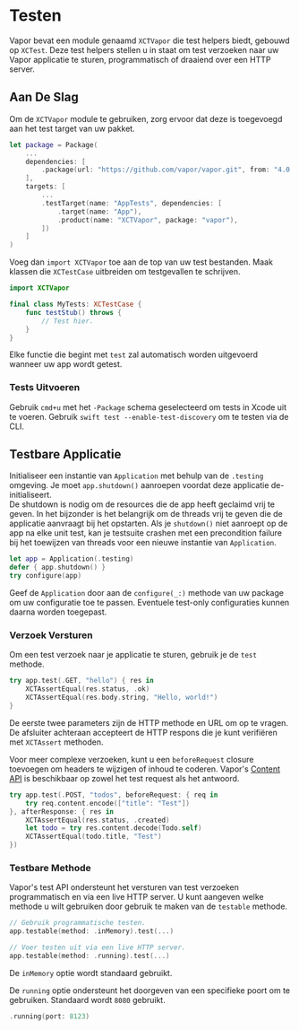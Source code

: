 # Testen

Vapor bevat een module genaamd `XCTVapor` die test helpers biedt, gebouwd op `XCTest`. Deze test helpers stellen u in staat om test verzoeken naar uw Vapor applicatie te sturen, programmatisch of draaiend over een HTTP server.

## Aan De Slag

Om de `XCTVapor` module te gebruiken, zorg ervoor dat deze is toegevoegd aan het test target van uw pakket.

```swift
let package = Package(
    ...
    dependencies: [
        .package(url: "https://github.com/vapor/vapor.git", from: "4.0.0")
    ],
    targets: [
        ...
        .testTarget(name: "AppTests", dependencies: [
            .target(name: "App"),
            .product(name: "XCTVapor", package: "vapor"),
        ])
    ]
)
```

Voeg dan `import XCTVapor` toe aan de top van uw test bestanden. Maak klassen die `XCTestCase` uitbreiden om testgevallen te schrijven.

```swift
import XCTVapor

final class MyTests: XCTestCase {
    func testStub() throws {
    	// Test hier.
    }
}
```

Elke functie die begint met `test` zal automatisch worden uitgevoerd wanneer uw app wordt getest.

### Tests Uitvoeren

Gebruik `cmd+u` met het `-Package` schema geselecteerd om tests in Xcode uit te voeren. Gebruik `swift test --enable-test-discovery` om te testen via de CLI.

## Testbare Applicatie

Initialiseer een instantie van `Application` met behulp van de `.testing` omgeving. Je moet `app.shutdown()` aanroepen voordat deze applicatie de-initialiseert.  
De shutdown is nodig om de resources die de app heeft geclaimd vrij te geven. In het bijzonder is het belangrijk om de threads vrij te geven die de applicatie aanvraagt bij het opstarten. Als je `shutdown()` niet aanroept op de app na elke unit test, kan je testsuite crashen met een precondition failure bij het toewijzen van threads voor een nieuwe instantie van `Application`.

```swift
let app = Application(.testing)
defer { app.shutdown() }
try configure(app)
```

Geef de `Application` door aan de `configure(_:)` methode van uw package om uw configuratie toe te passen. Eventuele test-only configuraties kunnen daarna worden toegepast.

### Verzoek Versturen

Om een test verzoek naar je applicatie te sturen, gebruik je de `test` methode.

```swift
try app.test(.GET, "hello") { res in
    XCTAssertEqual(res.status, .ok)
    XCTAssertEqual(res.body.string, "Hello, world!")
}
```

De eerste twee parameters zijn de HTTP methode en URL om op te vragen. De afsluiter achteraan accepteert de HTTP respons die je kunt verifiëren met `XCTAssert` methoden.

Voor meer complexe verzoeken, kunt u een `beforeRequest` closure toevoegen om headers te wijzigen of inhoud te coderen. Vapor's [Content API](../basics/content.md) is beschikbaar op zowel het test request als het antwoord.

```swift
try app.test(.POST, "todos", beforeRequest: { req in
	try req.content.encode(["title": "Test"])
}, afterResponse: { res in
    XCTAssertEqual(res.status, .created)
    let todo = try res.content.decode(Todo.self)
    XCTAssertEqual(todo.title, "Test")
})
```

### Testbare Methode

Vapor's test API ondersteunt het versturen van test verzoeken programmatisch en via een live HTTP server. U kunt aangeven welke methode u wilt gebruiken door gebruik te maken van de `testable` methode.

```swift
// Gebruik programmatische testen.
app.testable(method: .inMemory).test(...)

// Voer testen uit via een live HTTP server.
app.testable(method: .running).test(...)
```

De `inMemory` optie wordt standaard gebruikt.

De `running` optie ondersteunt het doorgeven van een specifieke poort om te gebruiken. Standaard wordt `8080` gebruikt.

```swift
.running(port: 8123)
```
